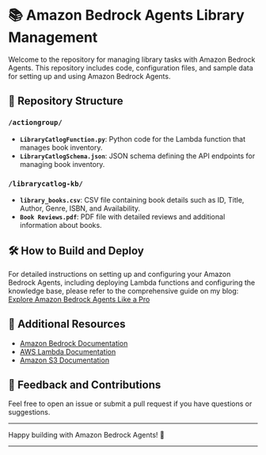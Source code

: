 # 📚 Amazon Bedrock Agents Library Management

Welcome to the repository for managing library tasks with Amazon Bedrock Agents. This repository includes code, configuration files, and sample data for setting up and using Amazon Bedrock Agents.

## 📂 Repository Structure

### `/actiongroup/`
- **`LibraryCatlogFunction.py`**: Python code for the Lambda function that manages book inventory.
- **`LibraryCatlogSchema.json`**: JSON schema defining the API endpoints for managing book inventory.

### `/librarycatlog-kb/`
- **`library_books.csv`**: CSV file containing book details such as ID, Title, Author, Genre, ISBN, and Availability.
- **`Book Reviews.pdf`**: PDF file with detailed reviews and additional information about books.

## 🛠️ How to Build and Deploy

For detailed instructions on setting up and configuring your Amazon Bedrock Agents, including deploying Lambda functions and configuring the knowledge base, please refer to the comprehensive guide on my blog: [Explore Amazon Bedrock Agents Like a Pro](https://medium.com/@Gowtham_CP/explore-amazon-bedrock-agents-like-a-pro-a-comprehensive-guide-to-mastering-efficient-c7fc5c17d6ad)

## 📜 Additional Resources

- [Amazon Bedrock Documentation](https://docs.aws.amazon.com/bedrock)
- [AWS Lambda Documentation](https://docs.aws.amazon.com/lambda)
- [Amazon S3 Documentation](https://docs.aws.amazon.com/s3)

## 💬 Feedback and Contributions

Feel free to open an issue or submit a pull request if you have questions or suggestions.

---

Happy building with Amazon Bedrock Agents! 🚀

---
